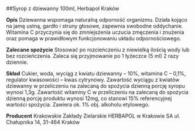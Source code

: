 ##Syrop z dziewanny 100ml, Herbapol Kraków

**Opis** Dziewanna wspomaga naturalną odporność organizmu. Działa kojąco na jamę ustną, gardło i struny głosowe, zapewnia swobodne oddychanie. Witamina C przyczynia się do zmniejszenia uczucia zmęczenia i znużenia oraz pomaga w prawidłowym funkcjonowaniu układu odpornościowego.

**Zalecane spożycie** Stosować po rozcieńczeniu z niewielką ilością wody lub bez rozcieńczenia. Zaleca się przyjmowanie po 1 łyżeczce (5 ml) 2 razy dziennie.

**Skład** Cukier, woda, wyciąg z kwiatu dziewanny – 10%, witamina C – 0,1%, regulator kwasowości – kwas cytrynowy. Zawartość wyciągu z kwiatów dziewanny w przeliczeniu na zalecaną do spożycia dzienną porcję syropu wynosi 1,3g. Zawartość witaminy C w przeliczeniu na zalecaną do spożycia dzienną porcję produktu wynosi 12mg, co stanowi 15% referencyjnej wartości spożycia. Zawiera ok. 1% obj. alkoholu etylowego.

**Producent** Krakowskie Zakłady Zielarskie HERBAPOL w Krakowie SA
ul. Chałupnika 14, 31-464 Kraków
